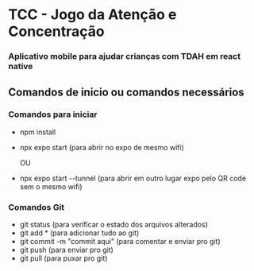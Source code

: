 # TCC - Jogo da Atenção e Concentração

### Aplicativo mobile para ajudar crianças com TDAH em react native



## Comandos de inicio ou comandos necessários

### Comandos para iniciar

- npm install
- npx expo start  (para abrir no expo de mesmo wifi)
  
  OU
  
- npx expo start --tunnel (para abrir em outro lugar expo pelo QR code sem o mesmo wifi)

### Comandos Git

- git status (para verificar o estado dos arquivos alterados)
- git add * (para adicionar tudo ao git)
- git commit -m "commit aqui" (para comentar e enviar pro git)
- git push (para enviar pro git)
- git pull (para puxar pro git)
